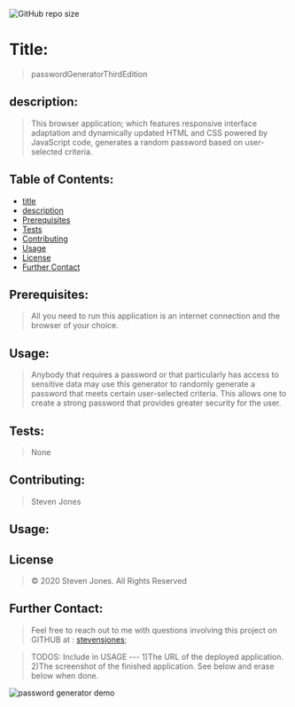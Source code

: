 ![GitHub repo size](https://img.shields.io/github/repo-size/stevensjones/passwordGeneratorThirdEdition)
# Title:
> passwordGeneratorThirdEdition
## description: 
> This browser application; which features responsive interface adaptation and dynamically updated HTML and CSS powered by JavaScript code, generates a random password based on user-selected criteria.
>
>
## Table of Contents:
- [title](#Title)
- [description](#Description)
- [Prerequisites](#Prerequisites)
- [Tests](#Tests)
- [Contributing](#Contributing)
- [Usage](#Usage) 
- [License](#License)
- [Further Contact](#FurtherContact)
## Prerequisites:
> All you need to run this application is an internet connection and the browser of your choice.  
## Usage:
> Anybody that requires a password or that particularly has access to sensitive data may use this generator to randomly generate a password that meets certain user-selected criteria. This allows one to create a strong password that provides greater security for the user.  
## Tests:
> None
## Contributing:
> Steven Jones
## Usage:
> 
## License
>  © 2020 Steven Jones. All Rights Reserved
## Further Contact:
> Feel free to reach out to me with questions involving this project on GITHUB at : [stevensjones](https://github.com/stevensjones);

> TODOS: Include in USAGE --- 1)The URL of the deployed application. 2)The screenshot of the finished application. See below and erase below when done.

![password generator demo](./Assets/03-javascript-homework-demo.png)

